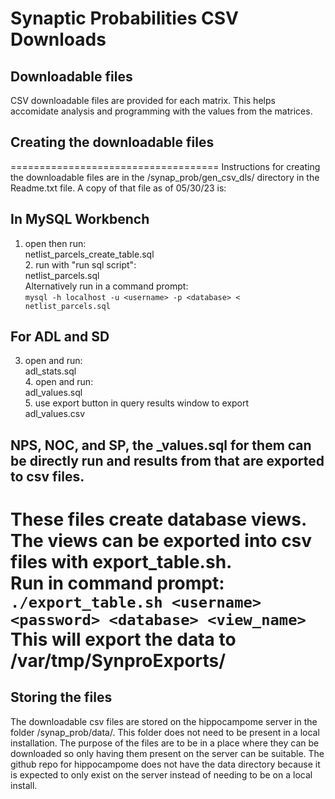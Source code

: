 Synaptic Probabilities CSV Downloads
====================================

## Downloadable files
CSV downloadable files are provided for each matrix. This helps accomidate analysis and programming with the values from the matrices.

## Creating the downloadable files
====================================
Instructions for creating the downloadable files are in the /synap_prob/gen_csv_dls/ directory in the Readme.txt file. A copy of that file as of 05/30/23 is:

## In MySQL Workbench
1. open then run:
<br>netlist_parcels_create_table.sql
<br>2. run with "run sql script":
<br>netlist_parcels.sql
<br>Alternatively run in a command prompt:
<br>`mysql -h localhost -u <username> -p <database> < netlist_parcels.sql`

## For ADL and SD
3. open and run:
<br>adl_stats.sql
<br>4. open and run:
<br>adl_values.sql
<br>5. use export button in query results window to export
<br>adl_values.csv

## NPS, NOC, and SP, the \_values.sql for them can be directly run and results from that are exported to csv files.
These files create database views.
<br>The views can be exported into csv files with export_table.sh.
<br>Run in command prompt:
<br>`./export_table.sh <username> <password> <database> <view_name>`
<br>This will export the data to /var/tmp/SynproExports/
====================================

## Storing the files
The downloadable csv files are stored on the hippocampome server in the folder /synap_prob/data/. This folder does not need to be present in a local installation. The purpose of the files are to be in a place where they can be downloaded so only having them present on the server can be suitable. The github repo for hippocampome does not have the data directory because it is expected to only exist on the server instead of needing to be on a local install.